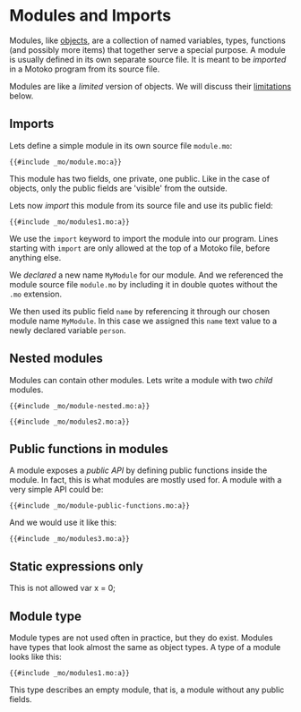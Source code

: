 # Modules and Imports
Modules, like [objects](/common-programming-concepts/objects-and-classes/objects.html), are a collection of named variables, types, functions (and possibly more items) that together serve a special purpose. A module is usually defined in its own separate source file. It is meant to be *imported* in a Motoko program from its source file. 

Modules are like a *limited* version of objects. We will discuss their [limitations](#static-expressions-only) below. 


## Imports
 Lets define a simple module in its own source file `module.mo`:

```motoko
{{#include _mo/module.mo:a}}
```

This module has two fields, one private, one public. Like in the case of objects, only the public fields are 'visible' from the outside.

Lets now *import* this module from its source file and use its public field:

```motoko
{{#include _mo/modules1.mo:a}}
```

We use the `import` keyword to import the module into our program. Lines starting with `import` are only allowed at the top of a Motoko file, before anything else.

We *declared* a new name `MyModule` for our module. And we referenced the module source file `module.mo` by including it in double quotes without the `.mo` extension.

We then used its public field `name` by referencing it through our chosen module name `MyModule`. In this case we assigned this `name` text value to a newly declared variable `person`.

## Nested modules
Modules can contain other modules. Lets write a module with two *child* modules. 

```motoko
{{#include _mo/module-nested.mo:a}}
```

```motoko
{{#include _mo/modules2.mo:a}}
```

## Public functions in modules
A module exposes a *public API* by defining public functions inside the module. In fact, this is what modules are mostly used for. A module with a very simple API could be:

```motoko
{{#include _mo/module-public-functions.mo:a}}
```

And we would use it like this:

```motoko
{{#include _mo/modules3.mo:a}}
```


##  Static expressions only
This is not allowed
    var x = 0; 

## Module type
Module types are not used often in practice, but they do exist. Modules have types that look almost the same as object types. A type of a module looks like this:

```motoko
{{#include _mo/modules1.mo:a}}
```
 This type describes an empty module, that is, a module without any public fields. 
